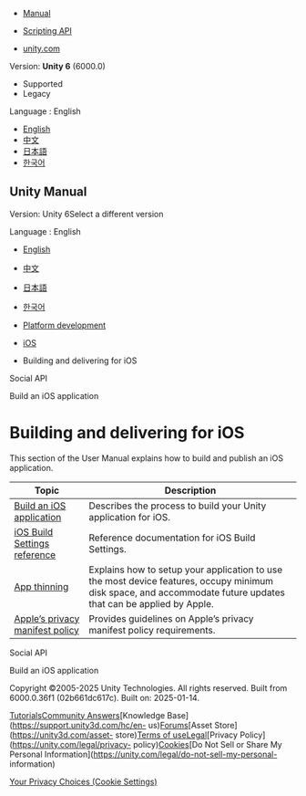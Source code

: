 [](https://docs.unity3d.com)

  * [Manual](../Manual/index.html)
  * [Scripting API](../ScriptReference/index.html)

  * [unity.com](https://unity.com/)

Version: **Unity 6** (6000.0)

  * Supported
  * Legacy

Language : English

  * [English](/Manual/ios-building-and-delivering.html)
  * [中文](/cn/current/Manual/ios-building-and-delivering.html)
  * [日本語](/ja/current/Manual/ios-building-and-delivering.html)
  * [한국어](/kr/current/Manual/ios-building-and-delivering.html)

[](https://docs.unity3d.com)

## Unity Manual

Version: Unity 6Select a different version

Language : English

  * [English](/Manual/ios-building-and-delivering.html)
  * [中文](/cn/current/Manual/ios-building-and-delivering.html)
  * [日本語](/ja/current/Manual/ios-building-and-delivering.html)
  * [한국어](/kr/current/Manual/ios-building-and-delivering.html)

  * [Platform development ](PlatformSpecific.html)
  * [iOS](iphone.html)
  * Building and delivering for iOS

[](net-SocialAPI.html)

Social API

[](iphone-BuildProcess.html)

Build an iOS application

# Building and delivering for iOS

This section of the User Manual explains how to build and publish an iOS
application.

**Topic** | **Description**  
---|---  
[Build an iOS application](iphone-BuildProcess.html) | Describes the process to build your Unity application for iOS.  
[iOS Build Settings reference](BuildSettingsiOS.html) | Reference documentation for iOS Build Settings.  
[App thinning](AppThinning.html) | Explains how to setup your application to use the most device features, occupy minimum disk space, and accommodate future updates that can be applied by Apple.  
[Apple’s privacy manifest policy](apple-privacy-manifest-policy.html) | Provides guidelines on Apple’s privacy manifest policy requirements.  
  
[](net-SocialAPI.html)

Social API

[](iphone-BuildProcess.html)

Build an iOS application

Copyright ©2005-2025 Unity Technologies. All rights reserved. Built from
6000.0.36f1 (02b661dc617c). Built on: 2025-01-14.

[Tutorials](https://learn.unity.com/)[Community
Answers](https://answers.unity3d.com)[Knowledge
Base](https://support.unity3d.com/hc/en-
us)[Forums](https://forum.unity3d.com)[Asset Store](https://unity3d.com/asset-
store)[Terms of
use](https://docs.unity3d.com/Manual/TermsOfUse.html)[Legal](https://unity.com/legal)[Privacy
Policy](https://unity.com/legal/privacy-
policy)[Cookies](https://unity.com/legal/cookie-policy)[Do Not Sell or Share
My Personal Information](https://unity.com/legal/do-not-sell-my-personal-
information)

[Your Privacy Choices (Cookie Settings)](javascript:void\(0\);)


